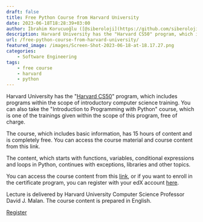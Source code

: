 ```yaml
---
draft: false
title: Free Python Course from Harvard University
date: 2023-06-18T18:28:39+03:00
author: İbrahim Korucuoğlu ([@siberoloji](https://github.com/siberoloji))
description: Harvard University has the "Harvard CS50" program, which includes programs within the scope of introductory computer science training.
url: /free-python-course-from-harvard-university/
featured_image: /images/Screen-Shot-2023-06-18-at-18.17.27.png
categories:
    - Software Engineering
tags:
    - free course
    - harvard
    - python
---
```



Harvard University has the "<a rel="noreferrer noopener" href="https://cs50.harvard.edu/" target="_blank">Harvard CS50</a>" program, which includes programs within the scope of introductory computer science training. You can also take the "Introduction to Programming with Python" course, which is one of the trainings given within the scope of this program, free of charge.



The course, which includes basic information, has 15 hours of content and is completely free. You can access the course material and course content from this link.



The content, which starts with functions, variables, conditional expressions and loops in Python, continues with exceptions, libraries and other topics.



You can access the course content from this <a href="https://cs50.harvard.edu/python/2022/" target="_blank" rel="noreferrer noopener">link</a>, or if you want to enroll in the certificate program, you can register with your edX account <a href="https://www.edx.org/course/cs50s-introduction-to-programming-with-python" target="_blank" rel="noreferrer noopener">here</a>.



Lecture is delivered by Harvard University Computer Science Professor David J. Malan. The course content is prepared in English.


<!-- wp:buttons -->
<div class="wp-block-buttons"><!-- wp:button -->
<div class="wp-block-button"><a class="wp-block-button__link wp-element-button" href="https://www.edx.org/course/cs50s-introduction-to-programming-with-python" target="_blank" rel="noreferrer noopener">Register</a></div>
<!-- /wp:button --></div>
<!-- /wp:buttons -->